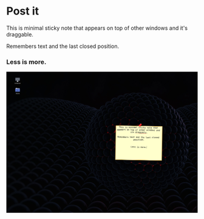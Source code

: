 # Post it

This is minimal sticky note that appears on top of other windows and it's draggable.

Remembers text and the last closed position.


### Less is more.
![post it](./postit.png "Post it")

